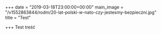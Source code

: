 +++
date = "2019-03-18T23:00:00+00:00"
main_image = "/v1552863844/rodm/20-lat-polski-w-nato-czy-jestesmy-bezpieczni.jpg"
title = "Test"

+++
Test treść